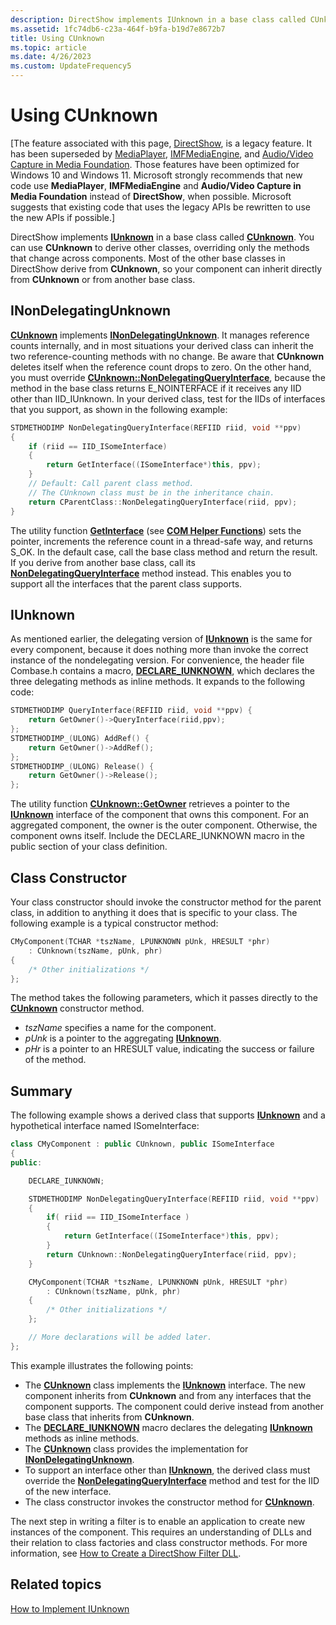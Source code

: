 ```yaml
---
description: DirectShow implements IUnknown in a base class called CUnknown.
ms.assetid: 1fc74db6-c23a-464f-b9fa-b19d7e8672b7
title: Using CUnknown
ms.topic: article
ms.date: 4/26/2023
ms.custom: UpdateFrequency5
---
```


# Using CUnknown

\[The feature associated with this page, [DirectShow](/windows/win32/directshow/directshow), is a legacy feature. It has been superseded by [MediaPlayer](/uwp/api/Windows.Media.Playback.MediaPlayer), [IMFMediaEngine](/windows/win32/api/mfmediaengine/nn-mfmediaengine-imfmediaengine), and [Audio/Video Capture in Media Foundation](/windows/win32/medfound/audio-video-capture-in-media-foundation). Those features have been optimized for Windows 10 and Windows 11. Microsoft strongly recommends that new code use **MediaPlayer**, **IMFMediaEngine** and **Audio/Video Capture in Media Foundation** instead of **DirectShow**, when possible. Microsoft suggests that existing code that uses the legacy APIs be rewritten to use the new APIs if possible.\]

DirectShow implements [**IUnknown**](/windows/win32/api/unknwn/nn-unknwn-iunknown) in a base class called [**CUnknown**](cunknown.md). You can use **CUnknown** to derive other classes, overriding only the methods that change across components. Most of the other base classes in DirectShow derive from **CUnknown**, so your component can inherit directly from **CUnknown** or from another base class.

## INonDelegatingUnknown

[**CUnknown**](cunknown.md) implements [**INonDelegatingUnknown**](inondelegatingunknown.md). It manages reference counts internally, and in most situations your derived class can inherit the two reference-counting methods with no change. Be aware that **CUnknown** deletes itself when the reference count drops to zero. On the other hand, you must override [**CUnknown::NonDelegatingQueryInterface**](cunknown-nondelegatingqueryinterface.md), because the method in the base class returns E\_NOINTERFACE if it receives any IID other than IID\_IUnknown. In your derived class, test for the IIDs of interfaces that you support, as shown in the following example:


```C++
STDMETHODIMP NonDelegatingQueryInterface(REFIID riid, void **ppv)
{
    if (riid == IID_ISomeInterface)
    {
        return GetInterface((ISomeInterface*)this, ppv);
    }
    // Default: Call parent class method. 
    // The CUnknown class must be in the inheritance chain.
    return CParentClass::NonDelegatingQueryInterface(riid, ppv);
}
```



The utility function [**GetInterface**](getinterface.md) (see [**COM Helper Functions**](com-helper-functions.md)) sets the pointer, increments the reference count in a thread-safe way, and returns S\_OK. In the default case, call the base class method and return the result. If you derive from another base class, call its [**NonDelegatingQueryInterface**](cunknown-nondelegatingqueryinterface.md) method instead. This enables you to support all the interfaces that the parent class supports.

## IUnknown

As mentioned earlier, the delegating version of [**IUnknown**](/windows/win32/api/unknwn/nn-unknwn-iunknown) is the same for every component, because it does nothing more than invoke the correct instance of the nondelegating version. For convenience, the header file Combase.h contains a macro, [**DECLARE\_IUNKNOWN**](declare-iunknown.md), which declares the three delegating methods as inline methods. It expands to the following code:


```C++
STDMETHODIMP QueryInterface(REFIID riid, void **ppv) {      
    return GetOwner()->QueryInterface(riid,ppv);            
};                                                          
STDMETHODIMP_(ULONG) AddRef() {                             
    return GetOwner()->AddRef();                            
};                                                          
STDMETHODIMP_(ULONG) Release() {                            
    return GetOwner()->Release();                           
};
```



The utility function [**CUnknown::GetOwner**](cunknown-getowner.md) retrieves a pointer to the [**IUnknown**](/windows/win32/api/unknwn/nn-unknwn-iunknown) interface of the component that owns this component. For an aggregated component, the owner is the outer component. Otherwise, the component owns itself. Include the DECLARE\_IUNKNOWN macro in the public section of your class definition.

## Class Constructor

Your class constructor should invoke the constructor method for the parent class, in addition to anything it does that is specific to your class. The following example is a typical constructor method:


```C++
CMyComponent(TCHAR *tszName, LPUNKNOWN pUnk, HRESULT *phr) 
    : CUnknown(tszName, pUnk, phr)
{ 
    /* Other initializations */ 
};
```



The method takes the following parameters, which it passes directly to the [**CUnknown**](cunknown.md) constructor method.

-   *tszName* specifies a name for the component.
-   *pUnk* is a pointer to the aggregating [**IUnknown**](/windows/win32/api/unknwn/nn-unknwn-iunknown).
-   *pHr* is a pointer to an HRESULT value, indicating the success or failure of the method.

## Summary

The following example shows a derived class that supports [**IUnknown**](/windows/win32/api/unknwn/nn-unknwn-iunknown) and a hypothetical interface named ISomeInterface:


```C++
class CMyComponent : public CUnknown, public ISomeInterface
{
public:

    DECLARE_IUNKNOWN;

    STDMETHODIMP NonDelegatingQueryInterface(REFIID riid, void **ppv)
    {
        if( riid == IID_ISomeInterface )
        {
            return GetInterface((ISomeInterface*)this, ppv);
        }
        return CUnknown::NonDelegatingQueryInterface(riid, ppv);
    }

    CMyComponent(TCHAR *tszName, LPUNKNOWN pUnk, HRESULT *phr) 
        : CUnknown(tszName, pUnk, phr)
    { 
        /* Other initializations */ 
    };

    // More declarations will be added later.
};
```



This example illustrates the following points:

-   The [**CUnknown**](cunknown.md) class implements the [**IUnknown**](/windows/win32/api/unknwn/nn-unknwn-iunknown) interface. The new component inherits from **CUnknown** and from any interfaces that the component supports. The component could derive instead from another base class that inherits from **CUnknown**.
-   The [**DECLARE\_IUNKNOWN**](declare-iunknown.md) macro declares the delegating [**IUnknown**](/windows/win32/api/unknwn/nn-unknwn-iunknown) methods as inline methods.
-   The [**CUnknown**](cunknown.md) class provides the implementation for [**INonDelegatingUnknown**](inondelegatingunknown.md).
-   To support an interface other than [**IUnknown**](/windows/win32/api/unknwn/nn-unknwn-iunknown), the derived class must override the [**NonDelegatingQueryInterface**](cunknown-nondelegatingqueryinterface.md) method and test for the IID of the new interface.
-   The class constructor invokes the constructor method for [**CUnknown**](cunknown.md).

The next step in writing a filter is to enable an application to create new instances of the component. This requires an understanding of DLLs and their relation to class factories and class constructor methods. For more information, see [How to Create a DirectShow Filter DLL](how-to-create-a-dll.md).

## Related topics

<dl> <dt>

[How to Implement IUnknown](how-to-implement-iunknown.md)
</dt> </dl>

 

 

